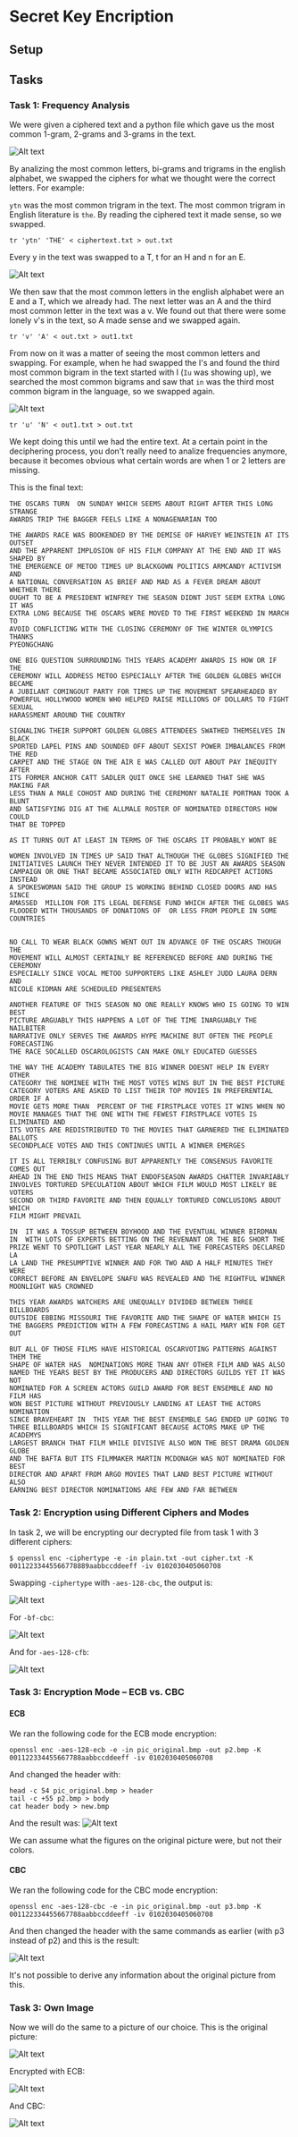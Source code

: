 # Secret Key Encription

## Setup

## Tasks

### Task 1: Frequency Analysis

We were given a ciphered text and a python file which gave us the most common 1-gram, 2-grams and 3-grams in the text.

![Alt text](./images/image10-1.png)

By analizing the most common letters, bi-grams and trigrams in the english alphabet, we swapped the ciphers for what we thought were the correct letters.
For example:

`ytn` was the most common trigram in the text. The most common trigram in English literature is `the`. By reading the ciphered text it made sense, so we swapped.

```
tr 'ytn' 'THE' < ciphertext.txt > out.txt
```

Every y in the text was swapped to a T, t for an H and n for an E.

![Alt text](./images/image10-2.png)

We then saw that the most common letters in the english alphabet were an E and a T, which we already had. The next letter was an A and the third most common letter in the text was a v. We found out that there were some lonely v's in the text, so A made sense and we swapped again.

```
tr 'v' 'A' < out.txt > out1.txt
```

From now on it was a matter of seeing the most common letters and swapping. For example, when he had swapped the I's and found the third most common bigram in the text started with I (`Iu` was showing up), we searched the most common bigrams and saw that `in` was the third most common bigram in the language, so we swapped again.

![Alt text](./images/image10-3.png)

```
tr 'u' 'N' < out1.txt > out.txt
```

We kept doing this until we had the entire text. At a certain point in the deciphering process, you don't really need to analize frequencies anymore, because it becomes obvious what certain words are when 1 or 2 letters are missing.

This is the final text:
```
THE OSCARS TURN  ON SUNDAY WHICH SEEMS ABOUT RIGHT AFTER THIS LONG STRANGE
AWARDS TRIP THE BAGGER FEELS LIKE A NONAGENARIAN TOO

THE AWARDS RACE WAS BOOKENDED BY THE DEMISE OF HARVEY WEINSTEIN AT ITS OUTSET
AND THE APPARENT IMPLOSION OF HIS FILM COMPANY AT THE END AND IT WAS SHAPED BY
THE EMERGENCE OF METOO TIMES UP BLACKGOWN POLITICS ARMCANDY ACTIVISM AND
A NATIONAL CONVERSATION AS BRIEF AND MAD AS A FEVER DREAM ABOUT WHETHER THERE
OUGHT TO BE A PRESIDENT WINFREY THE SEASON DIDNT JUST SEEM EXTRA LONG IT WAS
EXTRA LONG BECAUSE THE OSCARS WERE MOVED TO THE FIRST WEEKEND IN MARCH TO
AVOID CONFLICTING WITH THE CLOSING CEREMONY OF THE WINTER OLYMPICS THANKS
PYEONGCHANG

ONE BIG QUESTION SURROUNDING THIS YEARS ACADEMY AWARDS IS HOW OR IF THE
CEREMONY WILL ADDRESS METOO ESPECIALLY AFTER THE GOLDEN GLOBES WHICH BECAME
A JUBILANT COMINGOUT PARTY FOR TIMES UP THE MOVEMENT SPEARHEADED BY 
POWERFUL HOLLYWOOD WOMEN WHO HELPED RAISE MILLIONS OF DOLLARS TO FIGHT SEXUAL
HARASSMENT AROUND THE COUNTRY

SIGNALING THEIR SUPPORT GOLDEN GLOBES ATTENDEES SWATHED THEMSELVES IN BLACK
SPORTED LAPEL PINS AND SOUNDED OFF ABOUT SEXIST POWER IMBALANCES FROM THE RED
CARPET AND THE STAGE ON THE AIR E WAS CALLED OUT ABOUT PAY INEQUITY AFTER
ITS FORMER ANCHOR CATT SADLER QUIT ONCE SHE LEARNED THAT SHE WAS MAKING FAR
LESS THAN A MALE COHOST AND DURING THE CEREMONY NATALIE PORTMAN TOOK A BLUNT
AND SATISFYING DIG AT THE ALLMALE ROSTER OF NOMINATED DIRECTORS HOW COULD
THAT BE TOPPED

AS IT TURNS OUT AT LEAST IN TERMS OF THE OSCARS IT PROBABLY WONT BE

WOMEN INVOLVED IN TIMES UP SAID THAT ALTHOUGH THE GLOBES SIGNIFIED THE
INITIATIVES LAUNCH THEY NEVER INTENDED IT TO BE JUST AN AWARDS SEASON
CAMPAIGN OR ONE THAT BECAME ASSOCIATED ONLY WITH REDCARPET ACTIONS INSTEAD
A SPOKESWOMAN SAID THE GROUP IS WORKING BEHIND CLOSED DOORS AND HAS SINCE
AMASSED  MILLION FOR ITS LEGAL DEFENSE FUND WHICH AFTER THE GLOBES WAS
FLOODED WITH THOUSANDS OF DONATIONS OF  OR LESS FROM PEOPLE IN SOME 
COUNTRIES


NO CALL TO WEAR BLACK GOWNS WENT OUT IN ADVANCE OF THE OSCARS THOUGH THE
MOVEMENT WILL ALMOST CERTAINLY BE REFERENCED BEFORE AND DURING THE CEREMONY 
ESPECIALLY SINCE VOCAL METOO SUPPORTERS LIKE ASHLEY JUDD LAURA DERN AND
NICOLE KIDMAN ARE SCHEDULED PRESENTERS

ANOTHER FEATURE OF THIS SEASON NO ONE REALLY KNOWS WHO IS GOING TO WIN BEST
PICTURE ARGUABLY THIS HAPPENS A LOT OF THE TIME INARGUABLY THE NAILBITER
NARRATIVE ONLY SERVES THE AWARDS HYPE MACHINE BUT OFTEN THE PEOPLE FORECASTING
THE RACE SOCALLED OSCAROLOGISTS CAN MAKE ONLY EDUCATED GUESSES

THE WAY THE ACADEMY TABULATES THE BIG WINNER DOESNT HELP IN EVERY OTHER
CATEGORY THE NOMINEE WITH THE MOST VOTES WINS BUT IN THE BEST PICTURE
CATEGORY VOTERS ARE ASKED TO LIST THEIR TOP MOVIES IN PREFERENTIAL ORDER IF A
MOVIE GETS MORE THAN  PERCENT OF THE FIRSTPLACE VOTES IT WINS WHEN NO
MOVIE MANAGES THAT THE ONE WITH THE FEWEST FIRSTPLACE VOTES IS ELIMINATED AND
ITS VOTES ARE REDISTRIBUTED TO THE MOVIES THAT GARNERED THE ELIMINATED BALLOTS
SECONDPLACE VOTES AND THIS CONTINUES UNTIL A WINNER EMERGES

IT IS ALL TERRIBLY CONFUSING BUT APPARENTLY THE CONSENSUS FAVORITE COMES OUT
AHEAD IN THE END THIS MEANS THAT ENDOFSEASON AWARDS CHATTER INVARIABLY
INVOLVES TORTURED SPECULATION ABOUT WHICH FILM WOULD MOST LIKELY BE VOTERS
SECOND OR THIRD FAVORITE AND THEN EQUALLY TORTURED CONCLUSIONS ABOUT WHICH
FILM MIGHT PREVAIL

IN  IT WAS A TOSSUP BETWEEN BOYHOOD AND THE EVENTUAL WINNER BIRDMAN
IN  WITH LOTS OF EXPERTS BETTING ON THE REVENANT OR THE BIG SHORT THE
PRIZE WENT TO SPOTLIGHT LAST YEAR NEARLY ALL THE FORECASTERS DECLARED LA
LA LAND THE PRESUMPTIVE WINNER AND FOR TWO AND A HALF MINUTES THEY WERE
CORRECT BEFORE AN ENVELOPE SNAFU WAS REVEALED AND THE RIGHTFUL WINNER
MOONLIGHT WAS CROWNED

THIS YEAR AWARDS WATCHERS ARE UNEQUALLY DIVIDED BETWEEN THREE BILLBOARDS
OUTSIDE EBBING MISSOURI THE FAVORITE AND THE SHAPE OF WATER WHICH IS
THE BAGGERS PREDICTION WITH A FEW FORECASTING A HAIL MARY WIN FOR GET OUT

BUT ALL OF THOSE FILMS HAVE HISTORICAL OSCARVOTING PATTERNS AGAINST THEM THE
SHAPE OF WATER HAS  NOMINATIONS MORE THAN ANY OTHER FILM AND WAS ALSO
NAMED THE YEARS BEST BY THE PRODUCERS AND DIRECTORS GUILDS YET IT WAS NOT
NOMINATED FOR A SCREEN ACTORS GUILD AWARD FOR BEST ENSEMBLE AND NO FILM HAS
WON BEST PICTURE WITHOUT PREVIOUSLY LANDING AT LEAST THE ACTORS NOMINATION
SINCE BRAVEHEART IN  THIS YEAR THE BEST ENSEMBLE SAG ENDED UP GOING TO
THREE BILLBOARDS WHICH IS SIGNIFICANT BECAUSE ACTORS MAKE UP THE ACADEMYS
LARGEST BRANCH THAT FILM WHILE DIVISIVE ALSO WON THE BEST DRAMA GOLDEN GLOBE
AND THE BAFTA BUT ITS FILMMAKER MARTIN MCDONAGH WAS NOT NOMINATED FOR BEST
DIRECTOR AND APART FROM ARGO MOVIES THAT LAND BEST PICTURE WITHOUT ALSO
EARNING BEST DIRECTOR NOMINATIONS ARE FEW AND FAR BETWEEN
```

### Task 2: Encryption using Different Ciphers and Modes

In task 2, we will be encrypting our decrypted file from task 1 with 3 different ciphers:

```
$ openssl enc -ciphertype -e -in plain.txt -out cipher.txt -K 00112233445566778889aabbccddeeff -iv 0102030405060708
```

Swapping `-ciphertype` with `-aes-128-cbc`, the output is:

![Alt text](./images/image10-4.png)

For `-bf-cbc`:

![Alt text](./images/image10-5.png)

And for `-aes-128-cfb`:

![Alt text](./images/image10-6.png)

### Task 3: Encryption Mode – ECB vs. CBC

#### ECB

We ran the following code for the ECB mode encryption:

```
openssl enc -aes-128-ecb -e -in pic_original.bmp -out p2.bmp -K 001122334455667788aabbccddeeff -iv 0102030405060708
```

And changed the header with:

```
head -c 54 pic_original.bmp > header
tail -c +55 p2.bmp > body
cat header body > new.bmp
```

And the result was:
![Alt text](./images/image10-7.png)

We can assume what the figures on the original picture were, but not their colors.

#### CBC

We ran the following code for the CBC mode encryption:

```
openssl enc -aes-128-cbc -e -in pic_original.bmp -out p3.bmp -K 001122334455667788aabbccddeeff -iv 0102030405060708
```

And then changed the header with the same commands as earlier (with p3 instead of p2) and this is the result:

![Alt text](./images/image10-8.png)

It's not possible to derive any information about the original picture from this.

### Task 3: Own Image

Now we will do the same to a picture of our choice. This is the original picture:

![Alt text](./images/image10-9.png)

Encrypted with ECB:

![Alt text](./images/image10-10.png)

And CBC:

![Alt text](./images/image10-11.png)
